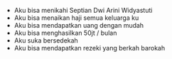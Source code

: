 - Aku bisa menikahi Septian Dwi Arini Widyastuti
- Aku bisa menaikan haji semua keluarga ku
- Aku bisa mendapatkan uang dengan mudah
- Aku bisa menghasilkan 50jt / bulan
- Aku suka bersedekah
- Aku bisa mendapatkan rezeki yang berkah barokah
